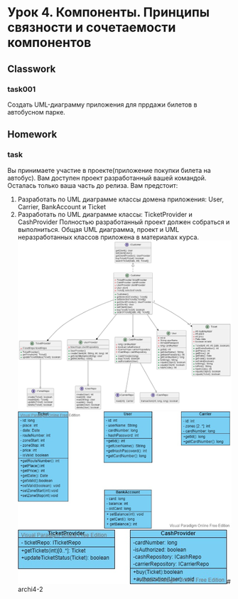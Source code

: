 # Урок 4. Компоненты. Принципы связности и сочетаемости компонентов
## Classwork
### task001
Создать UML-диаграмму приложения для пррдажи билетов в автобусном парке.
## Homework
### task
Вы принимаете участие в проекте(приложение покупки билета на автобус). Вам доступен проект разработанный вашей командой. 
Осталась только ваша часть до релиза. Вам предстоит:
1) Разработать по UML диаграмме классы домена приложения: User, Carrier, BankAccount и Ticket
2) Разработать по UML диаграмме классы: TicketProvider и CashProvider
Полностью разработанный проект должен собраться и выполниться. Общая UML диаграмма, проект и UML неразработанных 
классов приложена в материалах курса.
![CoreDiag (1) (1).png](CoreDiag%20%281%29%20%281%29.png)
![UMLDomen (2) (1).jpg](UMLDomen%20%282%29%20%281%29.jpg)
![UMLProvider (3) (1).jpg](UMLProvider%20%283%29%20%281%29.jpg)# archi4-2
